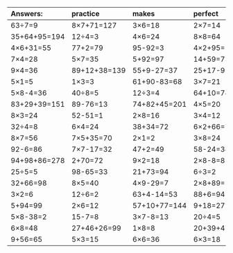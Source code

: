 | Answers: | practice | makes | perfect | ! |
| :--- | :--- | :--- | :--- | :--- |
| 63÷7=9 | 8×7+71=127 | 3×6=18 | 2×7=14 | 4×3=12 | 
| 35+64+95=194 | 12÷4=3 | 4×6=24 | 8×8=64 | 4×8-17=15 | 
| 4×6+31=55 | 77+2=79 | 95-92=3 | 4×2+95=103 | 36÷9=4 | 
| 7×4=28 | 5×7=35 | 5+92=97 | 14+59=73 | 74-7=67 | 
| 9×4=36 | 89+12+38=139 | 55+9-27=37 | 25+17-9=33 | 26+1-11=16 | 
| 5×1=5 | 1×3=3 | 61+90-83=68 | 3×7=21 | 44+53-67=30 | 
| 5×8-4=36 | 40÷8=5 | 12÷3=4 | 64+10=74 | 55-49=6 | 
| 83+29+39=151 | 89-76=13 | 74+82+45=201 | 4×5=20 | 2+7=9 | 
| 8×3=24 | 52-51=1 | 2×8=16 | 3×4=12 | 94-15=79 | 
| 32÷4=8 | 6×4=24 | 38+34=72 | 6×2+66=78 | 9×5=45 | 
| 8×7=56 | 7×5+35=70 | 2×1=2 | 3×8=24 | 8÷2=4 | 
| 92-6=86 | 7×7-17=32 | 47+2=49 | 58-24=34 | 69-63=6 | 
| 94+98+86=278 | 2+70=72 | 9×2=18 | 2×8-8=8 | 4×2-2=6 | 
| 25÷5=5 | 98-65=33 | 21+73=94 | 6÷3=2 | 5+73+25=103 | 
| 32+66=98 | 8×5=40 | 4×9-29=7 | 2×8+89=105 | 49÷7=7 | 
| 3×2=6 | 12÷6=2 | 63+4-14=53 | 88+6=94 | 1×2=2 | 
| 5+94=99 | 2×6=12 | 57+10+77=144 | 9+18=27 | 7×2+31=45 | 
| 5×8-38=2 | 15-7=8 | 3×7-8=13 | 20÷4=5 | 3×5-10=5 | 
| 6×8=48 | 27+46+26=99 | 1×8=8 | 20+39+47=106 | 66-43=23 | 
| 9+56=65 | 5×3=15 | 6×6=36 | 6×3=18 | 8+43=51 | 
